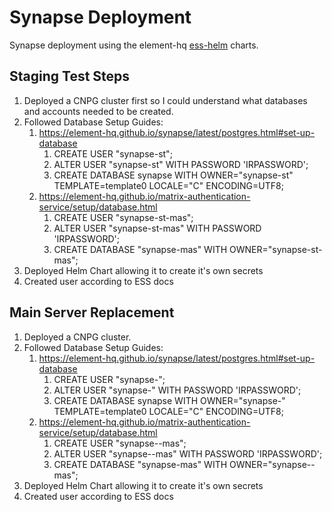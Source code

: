 # Synapse Deployment

Synapse deployment using the element-hq [ess-helm](https://github.com/element-hq/ess-helm/tree/main) charts.

## Staging Test Steps

1. Deployed a CNPG cluster first so I could understand what databases and accounts needed to be created.
2. Followed Database Setup Guides:
   1. https://element-hq.github.io/synapse/latest/postgres.html#set-up-database
      1. CREATE USER "synapse-st";
      2. ALTER USER "synapse-st" WITH PASSWORD 'IRPASSWORD';
      3. CREATE DATABASE synapse WITH OWNER="synapse-st" TEMPLATE=template0 LOCALE="C" ENCODING=UTF8;
   2. https://element-hq.github.io/matrix-authentication-service/setup/database.html
      1. CREATE USER "synapse-st-mas";
      2. ALTER USER "synapse-st-mas" WITH PASSWORD 'IRPASSWORD';
      3. CREATE DATABASE "synapse-mas" WITH OWNER="synapse-st-mas";
3. Deployed Helm Chart allowing it to create it's own secrets
4. Created user according to ESS docs

## Main Server Replacement

1. Deployed a CNPG cluster.
2. Followed Database Setup Guides:
   1. https://element-hq.github.io/synapse/latest/postgres.html#set-up-database
      1. CREATE USER "synapse-";
      2. ALTER USER "synapse-" WITH PASSWORD 'IRPASSWORD';
      3. CREATE DATABASE synapse WITH OWNER="synapse-" TEMPLATE=template0 LOCALE="C" ENCODING=UTF8;
   2. https://element-hq.github.io/matrix-authentication-service/setup/database.html
      1. CREATE USER "synapse--mas";
      2. ALTER USER "synapse--mas" WITH PASSWORD 'IRPASSWORD';
      3. CREATE DATABASE "synapse-mas" WITH OWNER="synapse--mas";
3. Deployed Helm Chart allowing it to create it's own secrets
4. Created user according to ESS docs